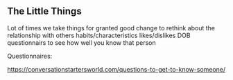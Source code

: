 ## The Little Things


Lot of times we take things for granted
good change to rethink about the relationship with others
habits/characteristics
likes/dislikes
DOB
questionnairs to see how well you know that person


Questionnaires:

https://conversationstartersworld.com/questions-to-get-to-know-someone/